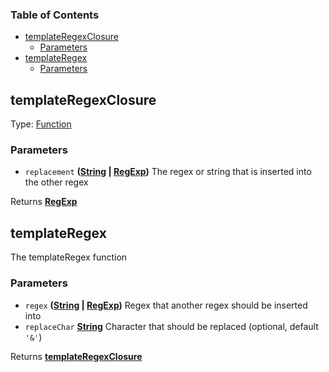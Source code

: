 <!-- Generated by documentation.js. Update this documentation by updating the source code. -->

### Table of Contents

-   [templateRegexClosure][1]
    -   [Parameters][2]
-   [templateRegex][3]
    -   [Parameters][4]

## templateRegexClosure

Type: [Function][5]

### Parameters

-   `replacement` **([String][6] \| [RegExp][7])** The regex or string that is inserted into the other regex

Returns **[RegExp][7]** 

## templateRegex

The templateRegex function

### Parameters

-   `regex` **([String][6] \| [RegExp][7])** Regex that another regex should be inserted into
-   `replaceChar` **[String][6]** Character that should be replaced (optional, default `'&'`)

Returns **[templateRegexClosure][8]** 

[1]: #templateregexclosure

[2]: #parameters

[3]: #templateregex

[4]: #parameters-1

[5]: https://developer.mozilla.org/docs/Web/JavaScript/Reference/Statements/function

[6]: https://developer.mozilla.org/docs/Web/JavaScript/Reference/Global_Objects/String

[7]: https://developer.mozilla.org/docs/Web/JavaScript/Reference/Global_Objects/RegExp

[8]: #templateregexclosure

